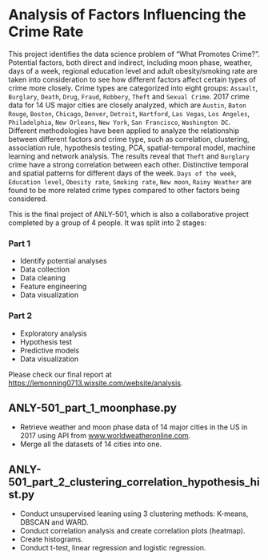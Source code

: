 # Analysis of Factors Influencing the Crime Rate

This project identifies the data science problem of “What Promotes Crime?”. Potential factors, both direct and indirect, including moon phase, weather, days of a week, regional education level and adult obesity/smoking rate are taken into consideration to see how different factors affect certain types of crime more closely. Crime types are categorized into eight groups: `Assault`, `Burglary`, `Death`, `Drug`, `Fraud`, `Robbery`, `Theft` and `Sexual Crime`. 2017 crime data for 14 US major cities are closely analyzed, which are `Austin`, `Baton Rouge`, `Boston`, `Chicago`, `Denver`, `Detroit`, `Hartford`, `Las Vegas`, `Los Angeles`, `Philadelphia`, `New Orleans`, `New York`, `San Francisco`, `Washington DC`. Different methodologies have been applied to analyze the relationship between different factors and crime type, such as correlation, clustering, association rule, hypothesis testing, PCA, spatial-temporal model, machine learning and network analysis. The results reveal that `Theft` and `Burglary` crime have a strong correlation between each other. Distinctive temporal and spatial patterns for different days of the week. `Days of the week`, `Education level`, `Obesity rate`, `Smoking rate`, `New moon`, `Rainy Weather` are found to be more related crime types compared to other factors being considered.

This is the final project of ANLY-501, which is also a collaborative project completed by a group of 4 people. It was split into 2 stages:

### Part 1

+ Identify potential analyses
+ Data collection 
+ Data cleaning
+ Feature engineering
+ Data visualization

### Part 2

+ Exploratory analysis
+ Hypothesis test
+ Predictive models
+ Data visualization

Please check our final report at https://lemonning0713.wixsite.com/website/analysis.

## ANLY-501_part_1_moonphase.py
+ Retrieve weather and moon phase data of 14 major cities in the US in 2017 using API from www.worldweatheronline.com.
+ Merge all the datasets of 14 cities into one.

## ANLY-501_part_2_clustering_correlation_hypothesis_hist.py
+ Conduct unsupervised leaning using 3 clustering methods: K-means, DBSCAN and WARD.
+ Conduct correlation analysis and create correlation plots (heatmap).
+ Create histograms.
+ Conduct t-test, linear regression and logistic regression.

